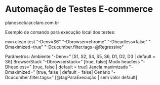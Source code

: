 # Automação de Testes E-commerce
planoscelular.claro.com.br

Exemplo de comando para execução local dos testes:

mvn clean test "-Denv=S6" "-Dbrowser=chrome" "-Dheadless=false" "-Dmaximized=true" "-Dcucumber.filter.tags=@Regressivo"

Parâmetros:
    Ambiente            "-Denv=" [S1, S2, S4, S5, S6, D1, D2, D3 | default = S6]
    BrowserStack             "-Dbrowserstack=" [true, false]
    Modo headless       "-Dheadless=" [true, false | default = true]
    Janela maximizada   "-Dmaximized=" [true, false | default = false]
    Cenário             "-Dcucumber.filter.tags=" [@tagParaExecução | sem valor default]